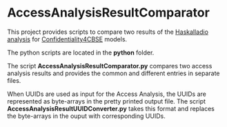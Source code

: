 # AccessAnalysisResultComparator

This project provides scripts to compare two results of the [Haskalladio analysis](https://github.com/KASTEL-SCBS/haskalladio) for [Confidentiality4CBSE](https://github.com/KASTEL-SCBS/Confidentiality4CBSE) models.

The python scripts are located in the **python** folder.

The script **AccessAnalysisResultComparator.py** compares two access analysis results and provides the common and different entries in separate files. 

When UUIDs are used as input for the Access Analysis, the UUIDs are represented as byte-arrays in the pretty printed output file. The script **AccessAnalysisResultUUIDConverter.py** takes this format and replaces the byte-arrays in the ouput with corresponding UUIDs. 

